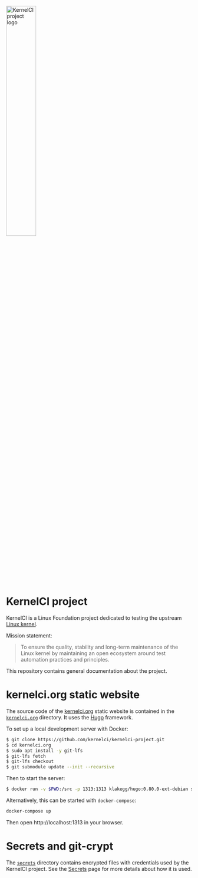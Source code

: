<img src="https://kernelci.org/image/kernelci-horizontal-color.png"
     alt="KernelCI project logo"
     width="40%" />

KernelCI project
================

KernelCI is a Linux Foundation project dedicated to testing the upstream [Linux
kernel](https://kernel.org).

Mission statement:

> To ensure the quality, stability and long-term maintenance of the Linux
> kernel by maintaining an open ecosystem around test automation practices and
> principles.

This repository contains general documentation about the project.


kernelci.org static website
===========================

The source code of the [kernelci.org](https://kernelci.org) static website is
contained in the [`kernelci.org`](kernelci.org) directory.  It uses the
[Hugo](https://gohugo.io) framework.

To set up a local development server with Docker:

```sh
$ git clone https://github.com/kernelci/kernelci-project.git
$ cd kernelci.org
$ sudo apt install -y git-lfs
$ git-lfs fetch
$ git-lfs checkout
$ git submodule update --init --recursive
```

Then to start the server:
```sh
$ docker run -v $PWD:/src -p 1313:1313 klakegg/hugo:0.80.0-ext-debian server -D
```

Alternatively, this can be started with `docker-compose`:

```sh
docker-compose up
```

Then open http://localhost:1313 in your browser.

Secrets and git-crypt
=====================

The [`secrets`](https://github.com/kernelci/kernelci-project/tree/main/secrets)
directory contains encrypted files with credentials used by the KernelCI
project.  See the [Secrets](https://kernelci.org/docs/admin/secrets/) page for
more details about how it is used.
